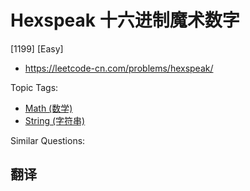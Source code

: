 # Hexspeak 十六进制魔术数字

[1199] [Easy]

- https://leetcode-cn.com/problems/hexspeak/

Topic Tags:

- [Math (数学)](https://leetcode-cn.com/tag/math/)
- [String (字符串)](https://leetcode-cn.com/tag/string/)

Similar Questions:

## 翻译
